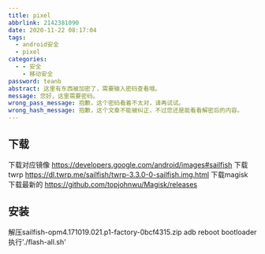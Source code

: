 ```yaml
---
title: pixel
abbrlink: 2142381090
date: 2020-11-22 08:17:04
tags:
  - android安全
  - pixel
categories:
  - - 安全
    - 移动安全
password: teanb
abstract: 这里有东西被加密了，需要输入密码查看哦。
message: 您好，这里需要密码。
wrong_pass_message: 抱歉，这个密码看着不太对，请再试试。
wrong_hash_message: 抱歉，这个文章不能被纠正，不过您还是能看看解密后的内容。
---
```


## 下载
下载对应镜像
https://developers.google.com/android/images#sailfish
下载twrp
https://dl.twrp.me/sailfish/twrp-3.3.0-0-sailfish.img.html
下载magisk 下载最新的
https://github.com/topjohnwu/Magisk/releases


## 安装
解压sailfish-opm4.171019.021.p1-factory-0bcf4315.zip
adb reboot bootloader
执行'./flash-all.sh'